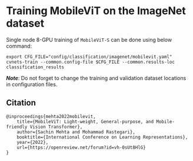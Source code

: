 # Training MobileViT on the ImageNet dataset

Single node 8-GPU training of `MobileViT-S` can be done using below command:

``` 
export CFG_FILE="config/classification/imagenet/mobilevit.yaml"
cvnets-train --common.config-file $CFG_FILE --common.results-loc classification_results
```

***Note***: Do not forget to change the training and validation dataset locations in configuration files.

## Citation

``` 
@inproceedings{mehta2022mobilevit,
    title={MobileViT: Light-weight, General-purpose, and Mobile-friendly Vision Transformer},
    author={Sachin Mehta and Mohammad Rastegari},
    booktitle={International Conference on Learning Representations},
    year={2022},
    url={https://openreview.net/forum?id=vh-0sUt8HlG}
}
```